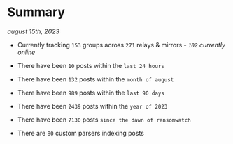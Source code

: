 
# Summary
_august 15th, 2023_

- Currently tracking `153` groups across `271` relays & mirrors - _`102` currently online_

- There have been `10` posts within the `last 24 hours`

- There have been `132` posts within the `month of august`

- There have been `989` posts within the `last 90 days`

- There have been `2439` posts within the `year of 2023`

- There have been `7130` posts `since the dawn of ransomwatch`

- There are `80` custom parsers indexing posts
